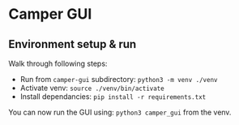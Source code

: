 # Camper GUI

## Environment setup & run

Walk through following steps:
* Run from `camper-gui` subdirectory: `python3 -m venv ./venv`
* Activate venv: `source ./venv/bin/activate`
* Install dependancies: `pip install -r requirements.txt`

You can now run the GUI using: `python3 camper_gui` from the venv.